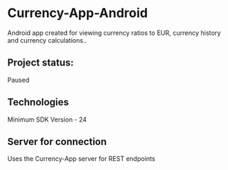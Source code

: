# Currency-App-Android
Android app created for viewing currency ratios to EUR, currency history and currency calculations..

## Project status:
Paused

## Technologies
Minimum SDK Version - 24

## Server for connection
Uses the Currency-App server for REST endpoints
